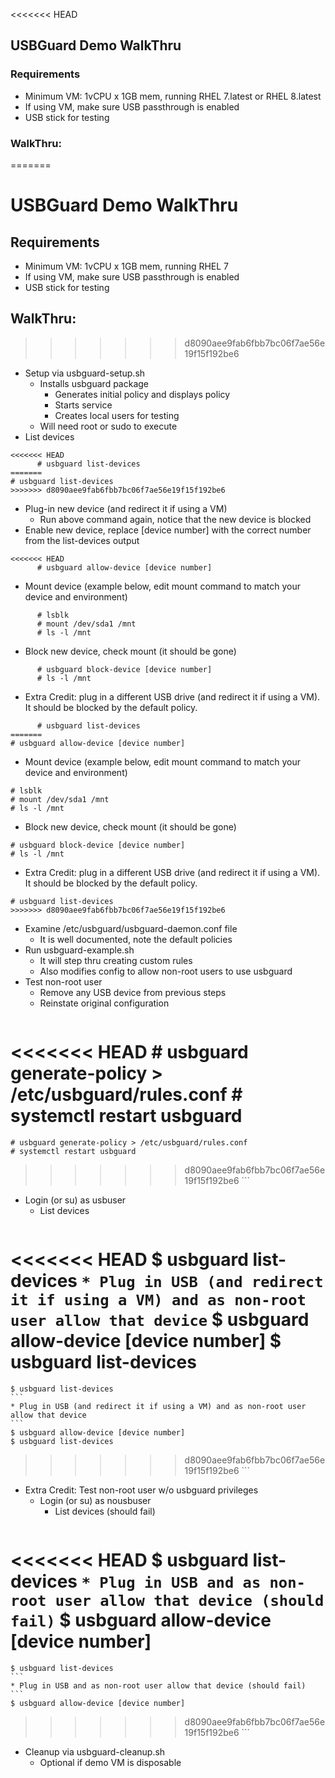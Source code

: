 <<<<<<< HEAD
## USBGuard Demo WalkThru

### Requirements
* Minimum VM: 1vCPU x 1GB mem, running RHEL 7.latest or RHEL 8.latest
* If using VM, make sure USB passthrough is enabled
* USB stick for testing

### WalkThru:
=======
# USBGuard Demo WalkThru

## Requirements
* Minimum VM: 1vCPU x 1GB mem, running RHEL 7
* If using VM, make sure USB passthrough is enabled
* USB stick for testing

## WalkThru:
>>>>>>> d8090aee9fab6fbb7bc06f7ae56e19f15f192be6
* Setup via usbguard-setup.sh
  * Installs usbguard package
	* Generates initial policy and displays policy
	* Starts service
	* Creates local users for testing
  * Will need root or sudo to execute
* List devices
```
<<<<<<< HEAD
      # usbguard list-devices
=======
# usbguard list-devices
>>>>>>> d8090aee9fab6fbb7bc06f7ae56e19f15f192be6
```
* Plug-in new device (and redirect it if using a VM)
  * Run above command again, notice that the new device is blocked
* Enable new device, replace [device number] with the correct number from the list-devices output
```
<<<<<<< HEAD
      # usbguard allow-device [device number]
```
* Mount device (example below, edit mount command to match your device and environment)
```
      # lsblk
      # mount /dev/sda1 /mnt
      # ls -l /mnt
```
* Block new device, check mount (it should be gone)
```
      # usbguard block-device [device number]
      # ls -l /mnt
```
* Extra Credit: plug in a different USB drive (and redirect it if using a VM).  It should be blocked by the default policy.
```
      # usbguard list-devices
=======
# usbguard allow-device [device number]
```
* Mount device (example below, edit mount command to match your device and environment)
```
# lsblk
# mount /dev/sda1 /mnt
# ls -l /mnt
```
* Block new device, check mount (it should be gone)
```
# usbguard block-device [device number]
# ls -l /mnt
```
* Extra Credit: plug in a different USB drive (and redirect it if using a VM).  It should be blocked by the default policy.
```
# usbguard list-devices
>>>>>>> d8090aee9fab6fbb7bc06f7ae56e19f15f192be6
```
* Examine /etc/usbguard/usbguard-daemon.conf file
  * It is well documented, note the default policies
* Run usbguard-example.sh
  * It will step thru creating custom rules
  * Also modifies config to allow non-root users to use usbguard
* Test non-root user
  * Remove any USB device from previous steps
  * Reinstate original configuration
	```
<<<<<<< HEAD
	     # usbguard generate-policy > /etc/usbguard/rules.conf
	     # systemctl restart usbguard
=======
	# usbguard generate-policy > /etc/usbguard/rules.conf
	# systemctl restart usbguard
>>>>>>> d8090aee9fab6fbb7bc06f7ae56e19f15f192be6
	```
  * Login (or su) as usbuser
	* List devices
	```
<<<<<<< HEAD
	     $ usbguard list-devices
	```
	* Plug in USB (and redirect it if using a VM) and as non-root user allow that device
	```
	     $ usbguard allow-device [device number]
  	   $ usbguard list-devices
=======
	$ usbguard list-devices
	```
	* Plug in USB (and redirect it if using a VM) and as non-root user allow that device
	```
	$ usbguard allow-device [device number]
  	$ usbguard list-devices
>>>>>>> d8090aee9fab6fbb7bc06f7ae56e19f15f192be6
	```
* Extra Credit: Test non-root user w/o usbguard privileges
  * Login (or su) as nousbuser
	* List devices (should fail)
	```
<<<<<<< HEAD
	     $ usbguard list-devices
	```
	* Plug in USB and as non-root user allow that device (should fail)
	```
	     $ usbguard allow-device [device number]
=======
	$ usbguard list-devices
	```
	* Plug in USB and as non-root user allow that device (should fail)
	```
	$ usbguard allow-device [device number]
>>>>>>> d8090aee9fab6fbb7bc06f7ae56e19f15f192be6
	```
* Cleanup via usbguard-cleanup.sh
  * Optional if demo VM is disposable
